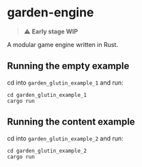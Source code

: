# garden-engine

> :warning: **Early stage WIP**

A modular game engine written in Rust.

## Running the empty example

cd into `garden_glutin_example_1` and run:
```
cd garden_glutin_example_1
cargo run
```

## Running the content example

cd into `garden_glutin_example_2` and run:
```
cd garden_glutin_example_2
cargo run
```